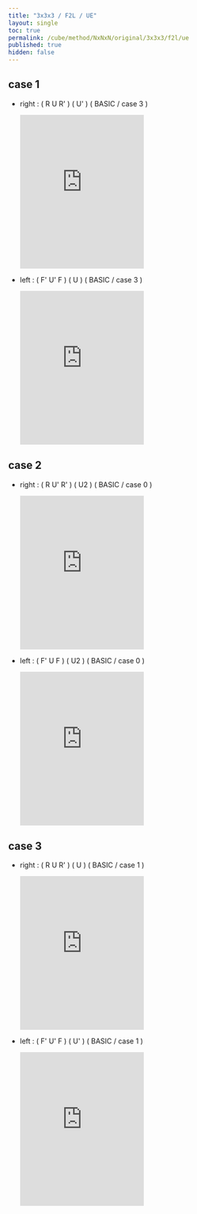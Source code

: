 ```yaml
---
title: "3x3x3 / F2L / UE"
layout: single
toc: true
permalink: /cube/method/NxNxN/original/3x3x3/f2l/ue
published: true
hidden: false
---
```


<head>
  <base target="_blank">
  <style>
    .iframe-wrapper {
      overflow    : hidden;
    }
    iframe {
      width       : 250px;
      height      : 330px;
      margin-top  : -20px;
      border      : none;
    }
  </style>
</head>



## case 1

- right : ( R U R' ) ( U' ) ( BASIC / case 3 )

  <div class="iframe-wrapper">
    <iframe
      scrolling="no"
      src="https://ruwix.com/widget/3d/?alg=R%20U%20R'%20U'%20R%20U%20R'%20U%20R%20U'%20R'&colored=F%20FD%20R%20RD%20FR%20FRD&hover=9&speed=500&flags=canvas"
    ></iframe>
  </div>

- left : ( F' U' F ) ( U ) ( BASIC / case 3 )

  <div class="iframe-wrapper">
    <iframe
      scrolling="no"
      src="https://ruwix.com/widget/3d/?alg=F'%20U'%20F%20U%20F'%20U'%20F%20U'%20F'%20U%20F&colored=F%20FD%20R%20RD%20FR%20FRD&hover=9&speed=500&flags=canvas"
    ></iframe>
  </div>



## case 2

- right : ( R U' R' ) ( U2 ) ( BASIC / case 0 )

  <div class="iframe-wrapper">
    <iframe
      scrolling="no"
      src="https://ruwix.com/widget/3d/?alg=R%20U'%20R'%20U2'%20R%20U'%20R'&colored=F%20FD%20R%20RD%20FR%20FRD&hover=9&speed=500&flags=canvas"
    ></iframe>
  </div>

- left : ( F' U F ) ( U2 ) ( BASIC / case 0 )

  <div class="iframe-wrapper">
    <iframe
      scrolling="no"
      src="https://ruwix.com/widget/3d/?alg=F'%20U%20F%20U2%20F'%20U%20F&colored=F%20FD%20R%20RD%20FR%20FRD&hover=9&speed=500&flags=canvas"
    ></iframe>
  </div>



## case 3

- right : ( R U R' ) ( U ) ( BASIC / case 1 )

  <div class="iframe-wrapper">
    <iframe
      scrolling="no"
      src="https://ruwix.com/widget/3d/?alg=R%20U%20R'%20U%20F'%20U'%20F&colored=F%20FD%20R%20RD%20FR%20FRD&hover=9&speed=500&flags=canvas"
    ></iframe>
  </div>

- left : ( F' U' F ) ( U' ) ( BASIC / case 1 )

  <div class="iframe-wrapper">
    <iframe
      scrolling="no"
      src="https://ruwix.com/widget/3d/?alg=F'%20U'%20F%20U'%20R%20U%20R'&colored=F%20FD%20R%20RD%20FR%20FRD&hover=9&speed=500&flags=canvas"
    ></iframe>
  </div>
